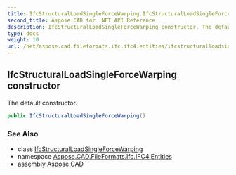 ```yaml
---
title: IfcStructuralLoadSingleForceWarping.IfcStructuralLoadSingleForceWarping
second_title: Aspose.CAD for .NET API Reference
description: IfcStructuralLoadSingleForceWarping constructor. The default constructor
type: docs
weight: 10
url: /net/aspose.cad.fileformats.ifc.ifc4.entities/ifcstructuralloadsingleforcewarping/ifcstructuralloadsingleforcewarping/
---
```

## IfcStructuralLoadSingleForceWarping constructor

The default constructor.

```csharp
public IfcStructuralLoadSingleForceWarping()
```

### See Also

* class [IfcStructuralLoadSingleForceWarping](../)
* namespace [Aspose.CAD.FileFormats.Ifc.IFC4.Entities](../../ifcstructuralloadsingleforcewarping/)
* assembly [Aspose.CAD](../../../)


